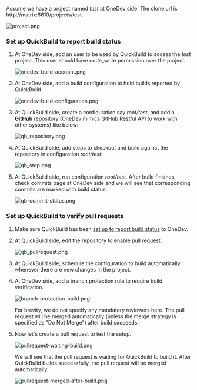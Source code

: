 Assume we have a project named _test_ at OneDev side. The clone url is http://matrix:6610/projects/test.

  ![project.png](images/project.png)

### Set up QuickBuild to report build status

1. At OneDev side, add an user to be used by QuickBuild to access the _test_ project. This user should have code_write permission over the project.
   
    ![onedev-build-account.png](images/onedev-build-account.png)
	
1. At OneDev side, add a build configuration to hold builds reported by QuickBuild.
	
    ![onedev-build-configuration.png](images/onedev-build-configuration.png)
  
1.  At QuickBuild side, create a configuration say _root/test_, and add a **GitHub** repository (OneDev mimics GitHub Restful API to work with other systems) like below:
     
     ![qb_repository.png](images/qb-repository.png)
     
1. At QuickBuild side, add steps to checkout and build against the repository in configuration _root/test_:

    ![qb_step.png](images/qb-step.png)
    
1. At QuickBuild side, run configuration _root/test_. After build finishes, check commits page at OneDev side and we will see that corresponding commits are marked with build status.

    ![qb-commit-status.png](images/qb-commit-status.png)
    
### Set up QuickBuild to verify pull requests

1. Make sure QuickBuild has been [set up to report build status](#set-up-quickbuild-to-report-build-status) to OneDev.

1. At QuickBuild side, edit the repository to enable pull request.
   
    ![qb_pullrequest.png](images/qb-pullrequest.png)
      
1. At QuickBuild side, schedule the configuration to build automatically whenever there are new changes in the project.  
   
3. At OneDev side, add a branch protection rule to require build verification.

    ![branch-protection-build.png](images/branch-protection-build.png)
    
    For brevity, we do not specify any mandatory reviewers here. The pull request will be merged automatically (unless the merge strategy is specified as "Do Not Merge") after build succeeds.
    
4. Now let's create a pull request to test the setup.

    ![pullrequest-waiting-build.png](images/pullrequest-waiting-build.png)

    We will see that the pull request is waiting for QuickBuild to build it. After QuickBuild builds successfully, the pull request will be merged automatically. 
    
    ![pullrequest-merged-after-build.png](images/pullrequest-merged-after-build.png)
